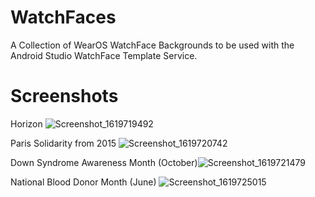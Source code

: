 # WatchFaces
A Collection of WearOS WatchFace Backgrounds to be used with the Android Studio WatchFace Template Service. 

# Screenshots
Horizon
![Screenshot_1619719492](https://user-images.githubusercontent.com/71000952/116608780-97192100-a901-11eb-9376-822ff7533e6d.png)

Paris Solidarity from 2015
![Screenshot_1619720742](https://user-images.githubusercontent.com/71000952/116608847-a8fac400-a901-11eb-8cc7-ca337620ed4f.png)

Down Syndrome Awareness Month (October)![Screenshot_1619721479](https://user-images.githubusercontent.com/71000952/116608899-b748e000-a901-11eb-9dd1-806b1593fa6e.png)

National Blood Donor Month (June)
![Screenshot_1619725015](https://user-images.githubusercontent.com/71000952/116608937-c7f95600-a901-11eb-9c25-3599e303c3bc.png)

